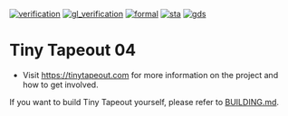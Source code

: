 [![verification](https://github.com/TinyTapeout/tinytapeout-04/actions/workflows/verification.yaml/badge.svg)](https://github.com/TinyTapeout/tinytapeout-04/actions/workflows/verification.yaml)
[![gl_verification](https://github.com/TinyTapeout/tinytapeout-04/actions/workflows/gl_verification.yaml/badge.svg)](https://github.com/TinyTapeout/tinytapeout-04/actions/workflows/gl_verification.yaml)
[![formal](https://github.com/TinyTapeout/tinytapeout-04/actions/workflows/formal.yaml/badge.svg)](https://github.com/TinyTapeout/tinytapeout-04/actions/workflows/formal.yaml)
[![sta](https://github.com/TinyTapeout/tinytapeout-04/actions/workflows/sta.yaml/badge.svg)](https://github.com/TinyTapeout/tinytapeout-04/actions/workflows/sta.yaml)
[![gds](https://github.com/TinyTapeout/tinytapeout-04/actions/workflows/gds.yaml/badge.svg)](https://github.com/TinyTapeout/tinytapeout-04/actions/workflows/gds.yaml)

# Tiny Tapeout 04

* Visit https://tinytapeout.com for more information on the project and how to get involved.

If you want to build Tiny Tapeout yourself, please refer to [BUILDING.md](BUILDING.md).
